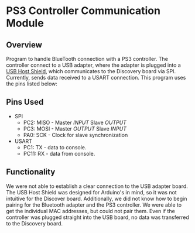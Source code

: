 # PS3 Controller Communication Module
## Overview
Program to handle BlueTooth connection with a PS3 controller. The controller connect to a USB adapter, where the adapter is plugged into a [USB Host Shield](https://www.sparkfun.com/products/9947), which communicates to the Discovery board via SPI. Currently, sends data received to a USART connection. This program uses the pins listed below: 

## Pins Used
  - SPI 
    - PC2: MISO - Master *INPUT* Slave *OUTPUT*
    - PC3: MOSI - Master *OUTPUT* Slave *INPUT*
    - PA0: SCK - Clock for slave synchronization
  - USART 
    - PC1: TX - data to console.
    - PC11: RX - data from console.

## Functionality
We were not able to establish a clear connection to the USB adapter board. The USB Host Shield was designed for Arduino's in mind, so it was not intuitive for the Discover board. Additionally, we did not know how to begin pairing for the Bluetooth adapter and the PS3 controller. We were able to get the individual MAC addresses, but could not pair them. Even if the controller was plugged straight into the USB board, no data was transferred to the Discovery board.

